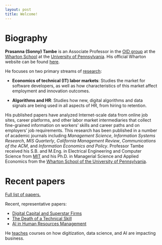 ```yaml
---
layout: post
title: Welcome!
---
```


# Biography

**Prasanna (Sonny) Tambe** is an Associate Professor in the [OID group](http://oid.wharton.upenn.edu) at the [Wharton School](http://www.wharton.upenn.edu) at the [University of Pennsylvania](http://www.upenn.edu). His official Wharton website can be found [here](https://oid.wharton.upenn.edu/profile/tambe/).

He focuses on two primary streams of [research](papers):

- **Economics of technical (IT) labor markets**: Studies the market for software developers, as well as how characteristics of this market affect employment and innovation outcomes.

- **Algorithms and HR**: Studies how new, digital algorithms and data signals are being used in all aspects of HR, from hiring to retention.

His published papers have analyzed Internet-scale data from online job sites, career platforms, and other labor market intermediaries that collect fine-grained information on workers’ skills and career paths and on employers’ job requirements. This research has been published in a number of academic journals including _Management Science_, _Information Systems Research_, _MIS Quarterly_, _California Management Review_, _Communications of the ACM_, and _Information Economics and Policy_. Professor Tambe received his S.B. and M.Eng. in Electrical Engineering and Computer Science from [MIT](http://web.mit.edu) and his Ph.D. in Managerial Science and Applied Economics from the [Wharton School of the University of Pennsylvania](http://www.wharton.upenn.edu).

# Recent papers

[Full list of papers.](papers)

Recent, representative papers:
- [Digital Capital and Superstar Firms](https://8a034064-c022-4d38-bd2a-4b69bfbd81b5.filesusr.com/ugd/3f53fa_0e9575623b7c42f9817a34e5240cfce0.pdf)
- [The Death of a Technical Skill](https://john-joseph-horton.com/papers/schumpeter.pdf)
- [AI in Human Resources Management](https://journals.sagepub.com/doi/abs/10.1177/0008125619867910?casa_token=HOZLxfaKrXoAAAAA:hovoN-JE_hFQLRv4RGuCG0fgaIDUROTki0OTgdv4Sa_baWcvv24YWZUnriRdmJF6wHtHgeG0k8x0mw)

He [teaches](teaching) courses on how digitization, data science, and AI are impacting business.
